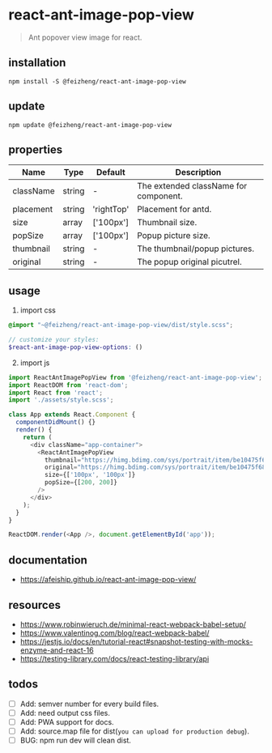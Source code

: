 # react-ant-image-pop-view
> Ant popover view image for react.

## installation
```shell
npm install -S @feizheng/react-ant-image-pop-view
```

## update
```shell
npm update @feizheng/react-ant-image-pop-view
```

## properties
| Name      | Type   | Default    | Description                           |
| --------- | ------ | ---------- | ------------------------------------- |
| className | string | -          | The extended className for component. |
| placement | string | 'rightTop' | Placement for antd.                   |
| size      | array  | ['100px']  | Thumbnail size.                       |
| popSize   | array  | ['100px']  | Popup picture size.                   |
| thumbnail | string | -          | The thumbnail/popup pictures.         |
| original  | string | -          | The popup original picutrel.          |


## usage
1. import css
  ```scss
  @import "~@feizheng/react-ant-image-pop-view/dist/style.scss";

  // customize your styles:
  $react-ant-image-pop-view-options: ()
  ```
2. import js
  ```js
  import ReactAntImagePopView from '@feizheng/react-ant-image-pop-view';
  import ReactDOM from 'react-dom';
  import React from 'react';
  import './assets/style.scss';

  class App extends React.Component {
    componentDidMount() {}
    render() {
      return (
        <div className="app-container">
          <ReactAntImagePopView
            thumbnail="https://himg.bdimg.com/sys/portrait/item/be10475f686d6c73db00.jpg"
            original="https://himg.bdimg.com/sys/portrait/item/be10475f686d6x73db00.jpg"
            size={['100px', '100px']}
            popSize={[200, 200]}
          />
        </div>
      );
    }
  }

  ReactDOM.render(<App />, document.getElementById('app'));

  ```

## documentation
- https://afeiship.github.io/react-ant-image-pop-view/

## resources
- https://www.robinwieruch.de/minimal-react-webpack-babel-setup/
- https://www.valentinog.com/blog/react-webpack-babel/
- https://jestjs.io/docs/en/tutorial-react#snapshot-testing-with-mocks-enzyme-and-react-16
- https://testing-library.com/docs/react-testing-library/api

## todos
- [ ] Add: semver number for every build files.
- [ ] Add: need output css files.
- [ ] Add: PWA support for docs.
- [ ] Add: source.map file for dist(`you can upload for production debug`).
- [ ] BUG: npm run dev will clean dist.
